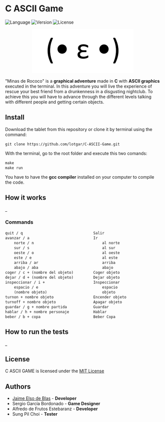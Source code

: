 # C ASCII Game

![Language](https://img.shields.io/badge/Language-C-red?style=for-the-badge) ![Version](https://img.shields.io/badge/Version-4.0-blue?style=for-the-badge) ![License](https://img.shields.io/github/license/jaimeelso/C-ASCII-Game?style=for-the-badge)

<p align="center">
    <img src="https://raw.githubusercontent.com/jaimeelso/C-ASCII-Game/master/logo.png">
</p>

"Minas de Rococo" is a **graphical adventure** made in **C** with **ASCII graphics** executed in the terminal. In this adventure you will live the experience of rescue your best friend from a drunkenness in a disgusting nightclub. To achieve this you will have to advance through the different levels talking with different people and getting certain objects. 

## Install

Download the tablet from this repository or clone it by terminal using the command:

```shell
git clone https://github.com/lotgar/C-ASCII-Game.git
```

With the terminal, go to the root folder and execute this two comands:

```shell
make
make run
```

You have to have the **gcc compiler** installed on your computer to compile the code.

## How it works

_

### Commands

```shell
quit / q                                Salir
avanzar / a                             Ir
    norte / n                               al norte
    sur / s                                 al sur
    oeste / o                               al oeste
    este / e                                al este
    arriba / ar                             arriba
    abajo / aba                             abajo
coger / c + (nombre del objeto)         Coger objeto
dejar / d + (nombre del objeto)         Dejar objeto
inspeccionar / i +                      Inspeccionar
    espacio / e                             espacio
    (nombre objeto)                         objeto
turnon + nombre objeto                  Encender objeto
turnoff + nombre objeto                 Apagar objeto
guardar / g + nombre partida            Guardar
hablar / h + nombre personaje           Hablar
beber / b + copa                        Beber Copa
```

## How to run the tests

_

## License

C ASCII GAME is licensed under the [MIT License](https://github.com/lotgar/C-ASCII-Game/blob/master/LICENSE)

## Authors

- [Jaime Elso de Blas](https://jaimeelso.com/) - **Developer**
- Sergio García Bordonado - **Game Designer**
- Alfredo de Frutos Estebaranz - **Developer**
- Sung Pil Choi - **Tester**
